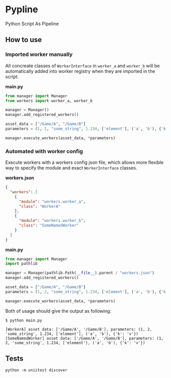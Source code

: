 # Pypline

Python Script As Pipeline

## How to use

### Imported worker manually

All concreate classes of `WorkerInterface` in `worker_a` and `worker_b` will be automatically added into worker registry
when they are imported in the script.

**main.py**

```python
from manager import Manager
from workers import worker_a, worker_b

manager = Manager()
manager.add_registered_workers()

asset_data = ["/Game/A", "/Game/B"]
parameters = (1, 2, "some_string", 1.234, ['element'], ('a', 'b'), {'k': 'v'})

manager.execute_workers(asset_data, *parameters)
```

### Automated with worker config

Execute workers with a workers config json file, which allows more flexible way to specify the module and
exact `WorkerInterface` classes.

**workers.json**

```json
{
  "workers": [
    {
      "module": "workers.worker_a",
      "class": "WorkerA"
    },
    {
      "module": "workers.worker_b",
      "class": "SomeNamedWorker"
    }
  ]
}
```

**main.py**

```python
from manager import Manager
import pathlib

manager = Manager(pathlib.Path(__file__).parent / "workers.json")
manager.add_registered_workers()

asset_data = ["/Game/A", "/Game/B"]
parameters = (1, 2, "some_string", 1.234, ['element'], ('a', 'b'), {'k': 'v'})

manager.execute_workers(asset_data, *parameters)
```

Both of usage should give the output as following:

```shell
$ python main.py

[WorkerA] asset data: ['/Game/A', '/Game/B'], parameters: (1, 2, 'some_string', 1.234, ['element'], ('a', 'b'), {'k': 'v'})
[SomeNamedWorker] asset data: ['/Game/A', '/Game/B'], parameters: (1, 2, 'some_string', 1.234, ['element'], ('a', 'b'), {'k': 'v'})
```

## Tests

```shell
python -m uniitest discover
```